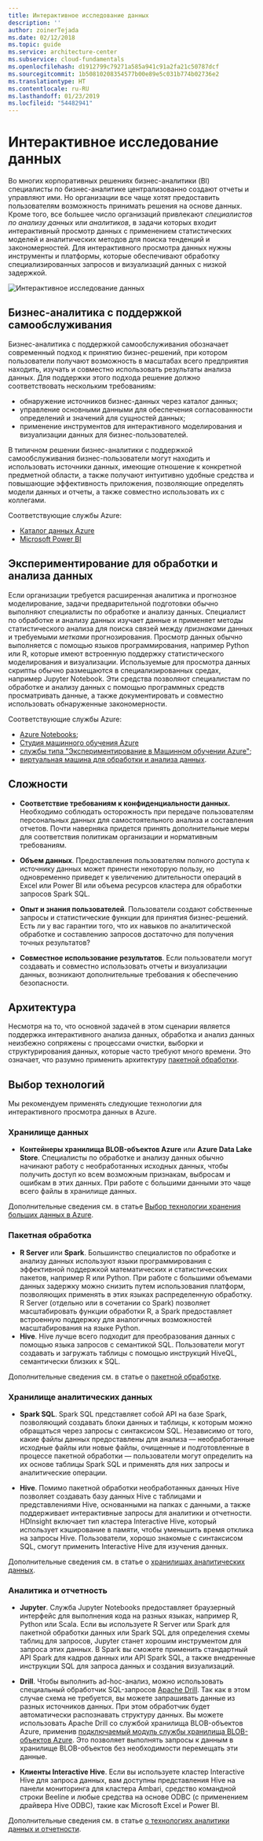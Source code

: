 ```yaml
---
title: Интерактивное исследование данных
description: ''
author: zoinerTejada
ms.date: 02/12/2018
ms.topic: guide
ms.service: architecture-center
ms.subservice: cloud-fundamentals
ms.openlocfilehash: d1912799c79271a585a941c91a2fa21c50787dcf
ms.sourcegitcommit: 1b50810208354577b00e89e5c031b774b02736e2
ms.translationtype: HT
ms.contentlocale: ru-RU
ms.lasthandoff: 01/23/2019
ms.locfileid: "54482941"
---
```

# <a name="interactive-data-exploration"></a>Интерактивное исследование данных

Во многих корпоративных решениях бизнес-аналитики (BI) специалисты по бизнес-аналитике централизованно создают отчеты и управляют ими. Но организации все чаще хотят предоставить пользователям возможность принимать решения на основе данных. Кроме того, все большее число организаций привлекают *специалистов по анализу данных* или *аналитиков*, в задачи которых входит интерактивный просмотр данных с применением статистических моделей и аналитических методов для поиска тенденций и закономерностей. Для интерактивного просмотра данных нужны инструменты и платформы, которые обеспечивают обработку специализированных запросов и визуализаций данных с низкой задержкой.

![Интерактивное исследование данных](./images/data-exploration.png)

## <a name="self-service-bi"></a>Бизнес-аналитика с поддержкой самообслуживания

Бизнес-аналитика с поддержкой самообслуживания обозначает современный подход к принятию бизнес-решений, при котором пользователи получают возможность в масштабах всего предприятия находить, изучать и совместно использовать результаты анализа данных. Для поддержки этого подхода решение должно соответствовать нескольким требованиям:

- обнаружение источников бизнес-данных через каталог данных;
- управление основными данными для обеспечения согласованности определений и значений для сущностей данных;
- применение инструментов для интерактивного моделирования и визуализации данных для бизнес-пользователей.

В типичном решении бизнес-аналитики с поддержкой самообслуживания бизнес-пользователи могут находить и использовать источники данных, имеющие отношение к конкретной предметной области, а также получают интуитивно удобные средства и повышающие эффективность приложения, позволяющие определять модели данных и отчеты, а также совместно использовать их с коллегами.

Соответствующие службы Azure:

- [Каталог данных Azure](/azure/data-catalog/data-catalog-what-is-data-catalog)
- [Microsoft Power BI](https://powerbi.microsoft.com/)

## <a name="data-science-experimentation"></a>Экспериментирование для обработки и анализа данных

Если организации требуется расширенная аналитика и прогнозное моделирование, задачи предварительной подготовки обычно выполняют специалисты по обработке и анализу данных. Специалист по обработке и анализу данных изучает данные и применяет методы статистического анализа для поиска связей между *признаками* данных и требуемыми *метками* прогнозирования. Просмотр данных обычно выполняется с помощью языков программирования, например Python или R, которые имеют встроенную поддержку статистического моделирования и визуализации. Используемые для просмотра данных скрипты обычно размещаются в специализированных средах, например Jupyter Notebook. Эти средства позволяют специалистам по обработке и анализу данных с помощью программных средств просматривать данные, а также документировать и совместно использовать обнаруженные закономерности.

Соответствующие службы Azure:

- [Azure Notebooks](https://notebooks.azure.com/);
- [Студия машинного обучения Azure](/azure/machine-learning/studio/what-is-ml-studio)
- [службы типа "Экспериментирование в Машинном обучении Azure"](/azure/machine-learning/preview/experimentation-service-configuration);
- [виртуальная машина для обработки и анализа данных](/azure/machine-learning/data-science-virtual-machine/overview).

## <a name="challenges"></a>Сложности

- **Соответствие требованиям к конфиденциальности данных.** Необходимо соблюдать осторожность при передаче пользователям персональных данных для самостоятельного анализа и составления отчетов. Почти наверняка придется принять дополнительные меры для соответствия политикам организации и нормативным требованиям.

- **Объем данных**. Предоставления пользователям полного доступа к источнику данных может принести некоторую пользу, но одновременно приведет к увеличению длительности операций в Excel или Power BI или объема ресурсов кластера для обработки запросов Spark SQL.

- **Опыт и знания пользователей**. Пользователи создают собственные запросы и статистические функции для принятия бизнес-решений. Есть ли у вас гарантии того, что их навыков по аналитической обработке и составлению запросов достаточно для получения точных результатов?

- **Совместное использование результатов**. Если пользователи могут создавать и совместно использовать отчеты и визуализации данных, возникают дополнительные требования к обеспечению безопасности.

## <a name="architecture"></a>Архитектура

Несмотря на то, что основной задачей в этом сценарии является поддержка интерактивного анализа данных, обработка и анализ данных неизбежно сопряжены с процессами очистки, выборки и структурирования данных, которые часто требуют много времени. Это означает, что разумно применить архитектуру [пакетной обработки](../big-data/batch-processing.md).

## <a name="technology-choices"></a>Выбор технологий

Мы рекомендуем применять следующие технологии для интерактивного просмотра данных в Azure.

### <a name="data-storage"></a>Хранилище данных

- **Контейнеры хранилища BLOB-объектов Azure** или **Azure Data Lake Store**. Специалисты по обработке и анализу данных обычно начинают работу с необработанных исходных данных, чтобы получить доступ ко всем возможным признакам, выбросам и ошибкам в этих данных. При работе с большими данными это чаще всего файлы в хранилище данных.

Дополнительные сведения см. в статье [Выбор технологии хранения больших данных в Azure](../technology-choices/data-storage.md).

### <a name="batch-processing"></a>Пакетная обработка

- **R Server** или **Spark**. Большинство специалистов по обработке и анализу данных используют языки программирования с эффективной поддержкой математических и статистических пакетов, например R или Python. При работе с большими объемами данных задержку можно снизить путем использования платформ, позволяющих применять в этих языках распределенную обработку. R Server (отдельно или в сочетании со Spark) позволяет масштабировать функции обработки R, а Spark предоставляет встроенную поддержку для аналогичных возможностей масштабирования на языке Python.
- **Hive**. Hive лучше всего подходит для преобразования данных с помощью языка запросов с семантикой SQL. Пользователи могут создавать и загружать таблицы с помощью инструкций HiveQL, семантически близких к SQL.

Дополнительные сведения см. в статье о [пакетной обработке](../technology-choices/batch-processing.md).

### <a name="analytical-data-store"></a>Хранилище аналитических данных

- **Spark SQL**. Spark SQL представляет собой API на базе Spark, позволяющий создавать блоки данных и таблицы, к которым можно обращаться через запросы с синтаксисом SQL. Независимо от того, какие файлы данных предоставлены для анализа — необработанные исходные файлы или новые файлы, очищенные и подготовленные в процессе пакетной обработки — пользователи могут определить на их основе таблицы Spark SQL и применять для них запросы и аналитические операции.

- **Hive**. Помимо пакетной обработки необработанных данных Hive позволяет создавать базу данных Hive с таблицами и представлениями Hive, основанными на папках с данными, а также поддерживает интерактивные запросы для аналитики и отчетности. HDInsight включает тип кластера Interactive Hive, который использует кэширование в памяти, чтобы уменьшить время отклика на запросы Hive. Пользователи, хорошо знакомые с синтаксисом SQL, смогут применить Interactive Hive для изучения данных.

Дополнительные сведения см. в статье о [хранилищах аналитических данных](../technology-choices/analytical-data-stores.md).

### <a name="analytics-and-reporting"></a>Аналитика и отчетность

- **Jupyter**. Служба Jupyter Notebooks предоставляет браузерный интерфейс для выполнения кода на разных языках, например R, Python или Scala. Если вы используете R Server или Spark для пакетной обработки данных или Spark SQL для определения схемы таблиц для запросов, Jupyter станет хорошим инструментом для запроса этих данных. В Spark вы сможете применить стандартный API Spark для кадров данных или API Spark SQL, а также внедренные инструкции SQL для запроса данных и создания визуализаций.

- **Drill**. Чтобы выполнить ad-hoc-анализ, можно использовать специальный обработчик SQL-запросов [Apache Drill](https://drill.apache.org/). Так как в этом случае схема не требуется, вы можете запрашивать данные из разных источников данных. При этом обработчик будет автоматически распознавать структуру данных.  Вы можете использовать Apache Drill со службой хранилища BLOB-объектов Azure, применив [подключаемый модуль службы хранилища BLOB-объектов Azure](https://drill.apache.org/docs/azure-blob-storage-plugin/). Это позволяет выполнять запросы к данным в хранилище BLOB-объектов без необходимости перемещать эти данные.

- **Клиенты Interactive Hive**. Если вы используете кластер Interactive Hive для запроса данных, вам доступны представления Hive на панели мониторинга для кластера Ambari, средство командной строки Beeline и любые средства на основе ODBC (с применением драйвера Hive ODBC), такие как Microsoft Excel и Power BI.

Дополнительные сведения см. в статье [о технологиях аналитики данных и отчетности](../technology-choices/analysis-visualizations-reporting.md).
